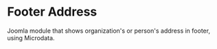 Footer Address
==============

Joomla module that shows organization's or person's address in footer, using Microdata.
